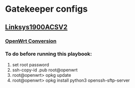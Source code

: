 # Gatekeeper configs
## [Linksys1900ACSV2](https://bit.ly/wrt1900acs)
### [OpenWrt Conversion](https://openwrt.org/toh/linksys/wrt1900acs)

### To do before running this playbook:
<ol>
  <li>set root password</li>
  <li>ssh-copy-id <ssh-key>.pub root@openwrt</li>
  <li>root@openwrt> opkg update</li>
  <li>root@openwrt> opkg install python3 openssh-sftp-server</li>
</ol> 
